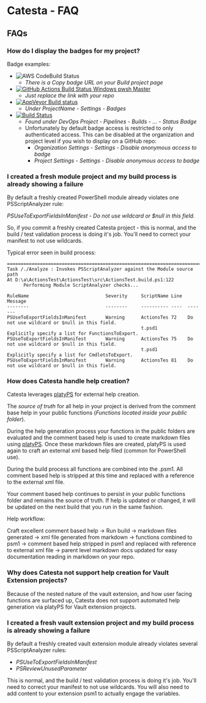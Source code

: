 # Catesta - FAQ

## FAQs

### How do I display the badges for my project?

Badge examples:

* ![AWS CodeBuild Status](https://codebuild.us-west-2.amazonaws.com/badges?uuid=eyJlbmNyeXB0ZWREYXRhIjoiTXdycWF3WnM4ME5Td21NVTI4bnRkS0hYMTF5aUxWUmNLNmNMc3Uyck5QZ29XNDRHZUFlaTc5Vk5vbHBVd3JOaTU1ZCtkRU5BSnYrdmlIWGhGbEEyVmhJPSIsIml2UGFyYW1ldGVyU3BlYyI6IlN5Qmx4WWovSUhtbyt3aUYiLCJtYXRlcmlhbFNldFNlcmlhbCI6MX0%3D&branch=main)
  * *There is a Copy badge URL on your Build project page*
* [![GitHub Actions Build Status Windows pwsh Master](https://github.com/techthoughts2/Catesta/workflows/Catesta-Windows-pwsh/badge.svg?branch=main)](https://github.com/techthoughts2/Catesta/actions)
  * *Just replace the link with your repo*
* [![AppVeyor Build status](https://ci.appveyor.com/api/projects/status/kech4dkqsrb9xuet/branch/main?svg=true)](https://ci.appveyor.com/project/techthoughts2/appveyortest/branch/main)
  * *Under ProjectName - Settings - Badges*
* [![Build Status](https://dev.azure.com/TechThoughts2/AzureTest/_apis/build/status/techthoughts2.AzureTest?branchName=main)](https://dev.azure.com/TechThoughts2/AzureTest/_build/latest?definitionId=1&branchName=main)
  * *Found under DevOps Project - Pipelines - Builds - ... - Status Badge*
  * Unfortunately by default badge access is restricted to only authenticated access. This can be disabled at the organization and project level if you wish to display on a GitHub repo:
    * *Organization Settings - Settings - Disable anonymous access to badge*
    * *Project Settings - Settings - Disable anonymous access to badge*

### I created a fresh module project and my build process is already showing a failure

By default a freshly created PowerShell module already violates one PSScriptAnalyzer rule:

*PSUseToExportFieldsInManifest - Do not use wildcard or $null in this field.*

So, if you commit a freshly created Catesta project - this is normal, and the build / test validation process is doing it's job. You'll need to correct your manifest to not use wildcards.

Typical error seen in build process:

```
===============================================================================
Task /./Analyze : Invokes PSScriptAnalyzer against the Module source path
At D:\a\ActionsTest\ActionsTest\src\ActionsTest.build.ps1:122
      Performing Module ScriptAnalyzer checks...

RuleName                            Severity     ScriptName Line  Message
--------                            --------     ---------- ----  -------
PSUseToExportFieldsInManifest       Warning      ActionsTes 72    Do not use wildcard or $null in this field.
                                                 t.psd1           Explicitly specify a list for FunctionsToExport.
PSUseToExportFieldsInManifest       Warning      ActionsTes 75    Do not use wildcard or $null in this field.
                                                 t.psd1           Explicitly specify a list for CmdletsToExport.
PSUseToExportFieldsInManifest       Warning      ActionsTes 81    Do not use wildcard or $null in this field.
```

### How does Catesta handle help creation?

Catesta leverages [platyPS](https://github.com/PowerShell/platyPS) for external help creation.

The *source of truth* for all help in your project is derived from the comment base help in your public functions (*Functions located inside your public folder*).

During the help generation process your functions in the public folders are evaluated and the comment based help is used to create markdown files using [platyPS](https://github.com/PowerShell/platyPS). Once these markdown files are created, platyPS is used again to craft an external xml based help filed (common for PowerShell use).

During the build process all functions are combined into the .psm1. All comment based help is stripped at this time and replaced with a reference to the external xml file.

Your comment based help continues to persist in your public functions folder and remains the source of truth. If help is updated or changed, it will be updated on the next build that you run in the same fashion.

Help workflow:

Craft excellent comment based help -> Run build -> markdown files generated -> xml file generated from markdown -> functions combined to psm1 -> comment based help stripped in psm1 and replaced with reference to external xml file -> parent level markdown docs updated for easy documentation reading in markdown on your repo.

### Why does Catesta not support help creation for Vault Extension projects?

Because of the nested nature of the vault extension, and how user facing functions are surfaced up, Catesta does not support automated help generation via platyPS for Vault extension projects.

### I created a fresh vault extension project and my build process is already showing a failure

By default a freshly created vault extension module already violates several PSScriptAnalyzer rules:

* *PSUseToExportFieldsInManifest*
* *PSReviewUnusedParameter*

This is normal, and the build / test validation process is doing it's job. You'll need to correct your manifest to not use wildcards. You will also need to add content to your extension psm1 to actually engage the variables.
